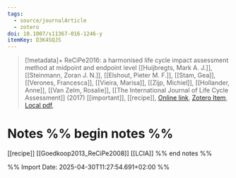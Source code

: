 ```yaml
---
tags:
  - source/journalArticle
  - zotero
doi: 10.1007/s11367-016-1246-y
itemKey: D3K4SQJS
---
```

>[!metadata]+
> ReCiPe2016: a harmonised life cycle impact assessment method at midpoint and endpoint level
> [[Huijbregts, Mark A. J.]], [[Steinmann, Zoran J. N.]], [[Elshout, Pieter M. F.]], [[Stam, Gea]], [[Verones, Francesca]], [[Vieira, Marisa]], [[Zijp, Michiel]], [[Hollander, Anne]], [[Van Zelm, Rosalie]], 
> [[The International Journal of Life Cycle Assessment]] (2017)
> [[important]], [[recipe]], 
> [Online link](http://link.springer.com/10.1007/s11367-016-1246-y), [Zotero Item](zotero://select/library/items/D3K4SQJS), [Local pdf](file://C:/Users/aburg/Documents/references/zotero/storage/TBDYJ5BT/Huijbregts2017_ReCiPe2016harmonised.pdf), 

# Notes %% begin notes %%
[[recipe]] 
[[Goedkoop2013_ReCiPe2008]]
[[LCIA]]
%% end notes %%




%% Import Date: 2025-04-30T11:27:54.691+02:00 %%
